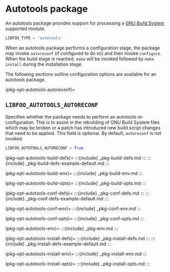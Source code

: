 # Autotools package

An autotools package provides support for processing a
[GNU Build System][gnu-build-sys] supported module.

```python
LIBFOO_TYPE = 'autotools'
```

When an autotools package performs a configuration stage, the package may
invoke `autoreconf` (if configured to do so) and then invoke `configure`.
When the build stage is reached, `make` will be invoked followed by
`make install` during the installation stage.

The following sections outline configuration options are available for an
autotools package.

(pkg-opt-autotools-autoreconf)=
## `LIBFOO_AUTOTOOLS_AUTORECONF`

Specifies whether the package needs to perform an autotools
re-configuration. This is to assist in the rebuilding of GNU Build System
files which may be broken or a patch has introduced new build script
changes that need to be applied. This field is optional. By default,
`autoreconf` is not invoked.

```python
LIBFOO_AUTOTOOLS_AUTORECONF = True
```

(pkg-opt-autotools-build-defs)=
:::{include} _pkg-build-defs.md
:::
:::{include} _pkg-build-defs-example-default.md
:::

(pkg-opt-autotools-build-env)=
:::{include} _pkg-build-env.md
:::

(pkg-opt-autotools-build-opts)=
:::{include} _pkg-build-opts.md
:::

(pkg-opt-autotools-conf-defs)=
:::{include} _pkg-conf-defs.md
:::
:::{include} _pkg-conf-defs-example-default.md
:::

(pkg-opt-autotools-conf-env)=
:::{include} _pkg-conf-env.md
:::

(pkg-opt-autotools-conf-opts)=
:::{include} _pkg-conf-opts.md
:::

(pkg-opt-autotools-env)=
:::{include} _pkg-env.md
:::

(pkg-opt-autotools-install-defs)=
:::{include} _pkg-install-defs.md
:::
:::{include} _pkg-install-defs-example-default.md
:::

(pkg-opt-autotools-install-env)=
:::{include} _pkg-install-env.md
:::

(pkg-opt-autotools-install-opts)=
:::{include} _pkg-install-opts.md
:::


[gnu-build-sys]: https://www.gnu.org/software/automake/manual/html_node/index.html

